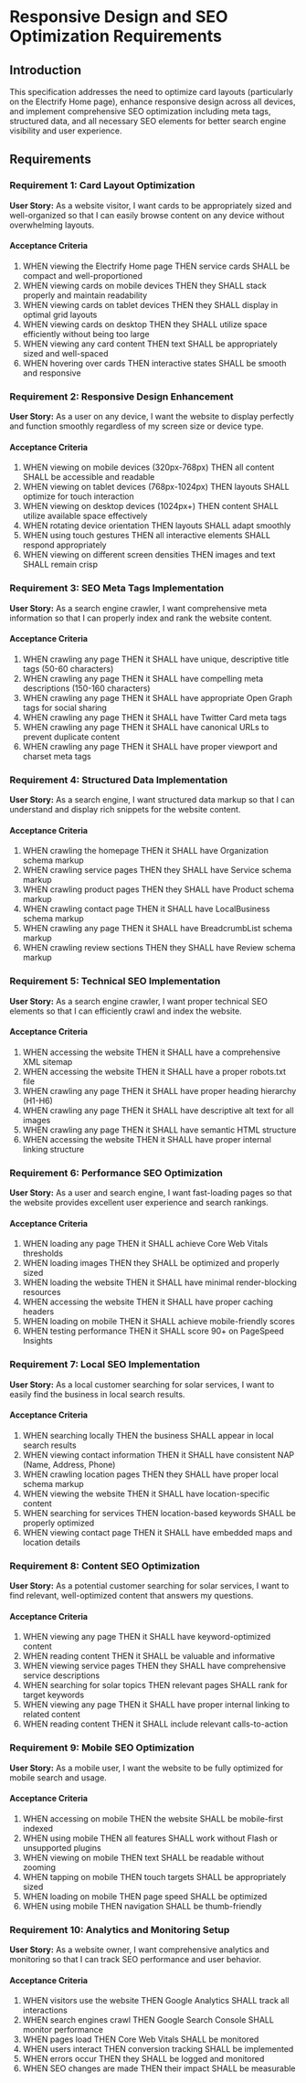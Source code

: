 # Responsive Design and SEO Optimization Requirements

## Introduction

This specification addresses the need to optimize card layouts (particularly on the Electrify Home page), enhance responsive design across all devices, and implement comprehensive SEO optimization including meta tags, structured data, and all necessary SEO elements for better search engine visibility and user experience.

## Requirements

### Requirement 1: Card Layout Optimization

**User Story:** As a website visitor, I want cards to be appropriately sized and well-organized so that I can easily browse content on any device without overwhelming layouts.

#### Acceptance Criteria

1. WHEN viewing the Electrify Home page THEN service cards SHALL be compact and well-proportioned
2. WHEN viewing cards on mobile devices THEN they SHALL stack properly and maintain readability
3. WHEN viewing cards on tablet devices THEN they SHALL display in optimal grid layouts
4. WHEN viewing cards on desktop THEN they SHALL utilize space efficiently without being too large
5. WHEN viewing any card content THEN text SHALL be appropriately sized and well-spaced
6. WHEN hovering over cards THEN interactive states SHALL be smooth and responsive

### Requirement 2: Responsive Design Enhancement

**User Story:** As a user on any device, I want the website to display perfectly and function smoothly regardless of my screen size or device type.

#### Acceptance Criteria

1. WHEN viewing on mobile devices (320px-768px) THEN all content SHALL be accessible and readable
2. WHEN viewing on tablet devices (768px-1024px) THEN layouts SHALL optimize for touch interaction
3. WHEN viewing on desktop devices (1024px+) THEN content SHALL utilize available space effectively
4. WHEN rotating device orientation THEN layouts SHALL adapt smoothly
5. WHEN using touch gestures THEN all interactive elements SHALL respond appropriately
6. WHEN viewing on different screen densities THEN images and text SHALL remain crisp

### Requirement 3: SEO Meta Tags Implementation

**User Story:** As a search engine crawler, I want comprehensive meta information so that I can properly index and rank the website content.

#### Acceptance Criteria

1. WHEN crawling any page THEN it SHALL have unique, descriptive title tags (50-60 characters)
2. WHEN crawling any page THEN it SHALL have compelling meta descriptions (150-160 characters)
3. WHEN crawling any page THEN it SHALL have appropriate Open Graph tags for social sharing
4. WHEN crawling any page THEN it SHALL have Twitter Card meta tags
5. WHEN crawling any page THEN it SHALL have canonical URLs to prevent duplicate content
6. WHEN crawling any page THEN it SHALL have proper viewport and charset meta tags

### Requirement 4: Structured Data Implementation

**User Story:** As a search engine, I want structured data markup so that I can understand and display rich snippets for the website content.

#### Acceptance Criteria

1. WHEN crawling the homepage THEN it SHALL have Organization schema markup
2. WHEN crawling service pages THEN they SHALL have Service schema markup
3. WHEN crawling product pages THEN they SHALL have Product schema markup
4. WHEN crawling contact page THEN it SHALL have LocalBusiness schema markup
5. WHEN crawling any page THEN it SHALL have BreadcrumbList schema markup
6. WHEN crawling review sections THEN they SHALL have Review schema markup

### Requirement 5: Technical SEO Implementation

**User Story:** As a search engine crawler, I want proper technical SEO elements so that I can efficiently crawl and index the website.

#### Acceptance Criteria

1. WHEN accessing the website THEN it SHALL have a comprehensive XML sitemap
2. WHEN accessing the website THEN it SHALL have a proper robots.txt file
3. WHEN crawling any page THEN it SHALL have proper heading hierarchy (H1-H6)
4. WHEN crawling any page THEN it SHALL have descriptive alt text for all images
5. WHEN crawling any page THEN it SHALL have semantic HTML structure
6. WHEN accessing the website THEN it SHALL have proper internal linking structure

### Requirement 6: Performance SEO Optimization

**User Story:** As a user and search engine, I want fast-loading pages so that the website provides excellent user experience and search rankings.

#### Acceptance Criteria

1. WHEN loading any page THEN it SHALL achieve Core Web Vitals thresholds
2. WHEN loading images THEN they SHALL be optimized and properly sized
3. WHEN loading the website THEN it SHALL have minimal render-blocking resources
4. WHEN accessing the website THEN it SHALL have proper caching headers
5. WHEN loading on mobile THEN it SHALL achieve mobile-friendly scores
6. WHEN testing performance THEN it SHALL score 90+ on PageSpeed Insights

### Requirement 7: Local SEO Implementation

**User Story:** As a local customer searching for solar services, I want to easily find the business in local search results.

#### Acceptance Criteria

1. WHEN searching locally THEN the business SHALL appear in local search results
2. WHEN viewing contact information THEN it SHALL have consistent NAP (Name, Address, Phone)
3. WHEN crawling location pages THEN they SHALL have proper local schema markup
4. WHEN viewing the website THEN it SHALL have location-specific content
5. WHEN searching for services THEN location-based keywords SHALL be properly optimized
6. WHEN viewing contact page THEN it SHALL have embedded maps and location details

### Requirement 8: Content SEO Optimization

**User Story:** As a potential customer searching for solar services, I want to find relevant, well-optimized content that answers my questions.

#### Acceptance Criteria

1. WHEN viewing any page THEN it SHALL have keyword-optimized content
2. WHEN reading content THEN it SHALL be valuable and informative
3. WHEN viewing service pages THEN they SHALL have comprehensive service descriptions
4. WHEN searching for solar topics THEN relevant pages SHALL rank for target keywords
5. WHEN viewing any page THEN it SHALL have proper internal linking to related content
6. WHEN reading content THEN it SHALL include relevant calls-to-action

### Requirement 9: Mobile SEO Optimization

**User Story:** As a mobile user, I want the website to be fully optimized for mobile search and usage.

#### Acceptance Criteria

1. WHEN accessing on mobile THEN the website SHALL be mobile-first indexed
2. WHEN using mobile THEN all features SHALL work without Flash or unsupported plugins
3. WHEN viewing on mobile THEN text SHALL be readable without zooming
4. WHEN tapping on mobile THEN touch targets SHALL be appropriately sized
5. WHEN loading on mobile THEN page speed SHALL be optimized
6. WHEN using mobile THEN navigation SHALL be thumb-friendly

### Requirement 10: Analytics and Monitoring Setup

**User Story:** As a website owner, I want comprehensive analytics and monitoring so that I can track SEO performance and user behavior.

#### Acceptance Criteria

1. WHEN visitors use the website THEN Google Analytics SHALL track all interactions
2. WHEN search engines crawl THEN Google Search Console SHALL monitor performance
3. WHEN pages load THEN Core Web Vitals SHALL be monitored
4. WHEN users interact THEN conversion tracking SHALL be implemented
5. WHEN errors occur THEN they SHALL be logged and monitored
6. WHEN SEO changes are made THEN their impact SHALL be measurable